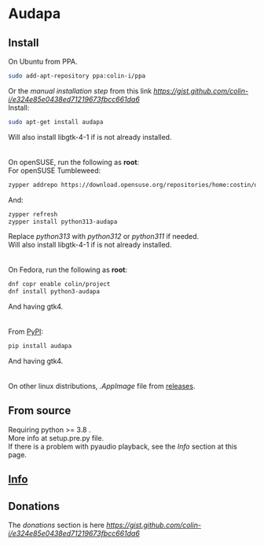 # Audapa

## Install
On Ubuntu from PPA.
```sh
sudo add-apt-repository ppa:colin-i/ppa
```
Or the *manual installation step* from this link *https://gist.github.com/colin-i/e324e85e0438ed71219673fbcc661da6* \
Install:
```sh
sudo apt-get install audapa
```
Will also install libgtk-4-1 if is not already installed.\
\
\
On openSUSE, run the following as __root__:\
For openSUSE Tumbleweed:
```sh
zypper addrepo https://download.opensuse.org/repositories/home:costin/openSUSE_Tumbleweed/home:costin.repo
```
And:
```sh
zypper refresh
zypper install python313-audapa
```
Replace *python313* with *python312* or *python311* if needed.\
Will also install libgtk-4-1 if is not already installed.\
\
\
On Fedora, run the following as __root__:
```sh
dnf copr enable colin/project
dnf install python3-audapa
```
And having gtk4.\
\
\
From [PyPI](https://pypi.org/project/audapa):
```sh
pip install audapa
```
And having gtk4.\
\
\
On other linux distributions, <i>.AppImage</i> file from [releases](https://github.com/colin-i/audapa/releases).

## From source
Requiring python >= 3.8 .\
More info at setup.pre.py file.\
If there is a problem with pyaudio playback, see the *Info* section at this page.

## [Info](https://github.com/colin-i/audapa/blob/master/info.md)

## Donations
The *donations* section is here
*https://gist.github.com/colin-i/e324e85e0438ed71219673fbcc661da6*
